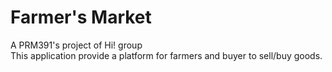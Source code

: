 # Farmer's Market
A PRM391's project of Hi! group\
This application provide a platform for farmers and buyer to sell/buy goods.
